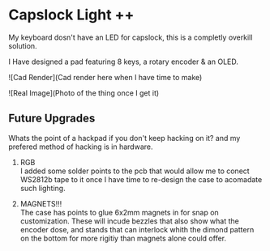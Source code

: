 # Capslock Light ++
My keyboard dosn't have an LED for capslock, this is a completly overkill solution.

I Have designed a pad featuring 8 keys, a rotary encoder & an OLED.

![Cad Render](Cad render here when I have time to make)

![Real Image](Photo of the thing once I get it)

## Future Upgrades 
Whats the point of a hackpad if you don't keep hacking on it? and my prefered method of hacking is in hardware.

1. RGB \
I added some solder points to the pcb that would allow me to conect WS2812b tape to it once I have time to re-design the case to acomadate such lighting.

2. MAGNETS!!! \
The case has points to glue 6x2mm magnets in for snap on customization.
These will incude bezzles that also show what the encoder dose, and stands that can interlock whith the dimond pattern on the bottom for more rigitiy than magnets alone could offer.